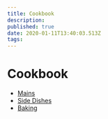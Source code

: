 ```yaml
---
title: Cookbook
description:
published: true
date: 2020-01-11T13:40:03.513Z
tags:
---
```


# Cookbook

- [Mains](mains)
- [Side Dishes](side-dishes)
- [Baking](baking)
